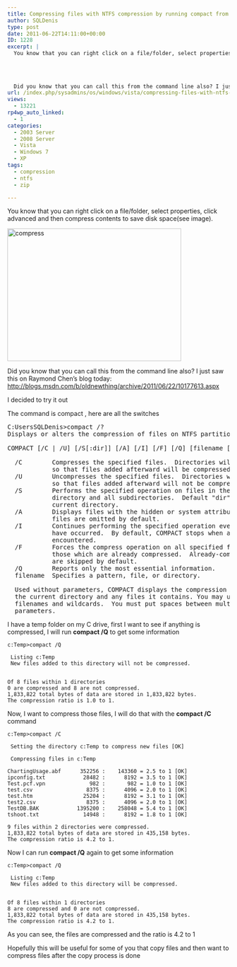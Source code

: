 ```yaml
---
title: Compressing files with NTFS compression by running compact from the command line
author: SQLDenis
type: post
date: 2011-06-22T14:11:00+00:00
ID: 1228
excerpt: |
  You know that you can right click on a file/folder, select properties, click advanced and then compress contents to save disk space(see image).
  
  
  
  
  Did you know that you can call this from the command line also? I just saw this on  Raymond Chen's b&hellip;
url: /index.php/sysadmins/os/windows/vista/compressing-files-with-ntfs-compression/
views:
  - 13221
rp4wp_auto_linked:
  - 1
categories:
  - 2003 Server
  - 2008 Server
  - Vista
  - Windows 7
  - XP
tags:
  - compression
  - ntfs
  - zip

---
```

You know that you can right click on a file/folder, select properties, click advanced and then compress contents to save disk space(see image).

[<img src="http://farm6.static.flickr.com/5277/5860004203_c847a70cac.jpg" width="394" height="300" alt="compress" />][1]

Did you know that you can call this from the command line also? I just saw this on Raymond Chen&#8217;s blog today: http://blogs.msdn.com/b/oldnewthing/archive/2011/06/22/10177613.aspx

I decided to try it out

The command is compact , here are all the switches

<pre>C:UsersSQLDenis>compact /?
Displays or alters the compression of files on NTFS partitions.

COMPACT [/C | /U] [/S[:dir]] [/A] [/I] [/F] [/Q] [filename [...]]

  /C        Compresses the specified files.  Directories will be marked
            so that files added afterward will be compressed.
  /U        Uncompresses the specified files.  Directories will be marked
            so that files added afterward will not be compressed.
  /S        Performs the specified operation on files in the given
            directory and all subdirectories.  Default "dir" is the
            current directory.
  /A        Displays files with the hidden or system attributes.  These
            files are omitted by default.
  /I        Continues performing the specified operation even after errors
            have occurred.  By default, COMPACT stops when an error is
            encountered.
  /F        Forces the compress operation on all specified files, even
            those which are already compressed.  Already-compressed files
            are skipped by default.
  /Q        Reports only the most essential information.
  filename  Specifies a pattern, file, or directory.

  Used without parameters, COMPACT displays the compression state of
  the current directory and any files it contains. You may use multiple
  filenames and wildcards.  You must put spaces between multiple
  parameters.</pre>

I have a temp folder on my C drive, first I want to see if anything is compressed, I will run **compact /Q** to get some information

```dos
c:Temp>compact /Q

 Listing c:Temp
 New files added to this directory will not be compressed.


Of 8 files within 1 directories
0 are compressed and 8 are not compressed.
1,833,822 total bytes of data are stored in 1,833,822 bytes.
The compression ratio is 1.0 to 1.
```

Now, I want to compress those files, I will do that with the **compact /C** command

```
c:Temp>compact /C

 Setting the directory c:Temp to compress new files [OK]

 Compressing files in c:Temp

ChartingUsage.abf      352256 :    143360 = 2.5 to 1 [OK]
ipconfig.txt            28482 :      8192 = 3.5 to 1 [OK]
Test.pcf.vpn              982 :       982 = 1.0 to 1 [OK]
test.csv                 8375 :      4096 = 2.0 to 1 [OK]
test.htm                25204 :      8192 = 3.1 to 1 [OK]
test2.csv                8375 :      4096 = 2.0 to 1 [OK]
TestDB.BAK            1395200 :    258048 = 5.4 to 1 [OK]
tshoot.txt              14948 :      8192 = 1.8 to 1 [OK]

9 files within 2 directories were compressed.
1,833,822 total bytes of data are stored in 435,158 bytes.
The compression ratio is 4.2 to 1.
```

Now I can run **compact /Q** again to get some information

```dos
c:Temp>compact /Q

 Listing c:Temp
 New files added to this directory will be compressed.


Of 8 files within 1 directories
8 are compressed and 0 are not compressed.
1,833,822 total bytes of data are stored in 435,158 bytes.
The compression ratio is 4.2 to 1.
```

As you can see, the files are compressed and the ratio is 4.2 to 1

Hopefully this will be useful for some of you that copy files and then want to compress files after the copy process is done

 [1]: http://www.flickr.com/photos/denisgobo/5860004203/ "compress by Denis Gobo, on Flickr"